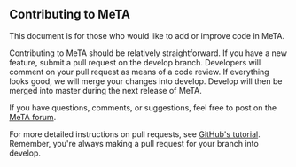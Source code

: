 ## Contributing to MeTA

This document is for those who would like to add or improve code in MeTA.

Contributing to MeTA should be relatively straightforward. If you have a new
feature, submit a pull request on the develop branch. Developers will comment on
your pull request as means of a code review. If everything looks good, we will
merge your changes into develop. Develop will then be merged into master during
the next release of MeTA.

If you have questions, comments, or suggestions, feel free to post on the [MeTA
forum](https://forum.meta-toolkit.org/).

For more detailed instructions on pull requests, see [GitHub's
tutorial](https://help.github.com/articles/using-pull-requests/). Remember,
you're always making a pull request for your branch into develop.

